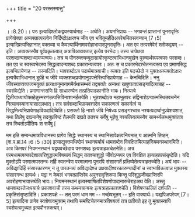 +++
title = "20 परस्तस्मात्तु"

+++
  
  
।।8.20।। परः इत्यादिश्लोकद्वयस्यार्थमाह -- अथेति। अयमभिप्रायः -- भगवन्तं
प्राप्तानां पुनरावृत्तिः प्रागेवोक्ता अव्यक्तात्परत्वेन
निर्दिष्टोऽक्षरश्च जीव एव भवितुमर्हतिअपरेयमितस्त्वन्याम् \[7।5\]
इत्यादिप्रत्यभिज्ञानात् वक्तव्या च कैवल्यार्थिनामवरोहाभावादपुनरावृत्तिः।
अत एव तत्परमेवेदं श्लोकद्वयम् -- इति। अव्यक्तस्यैव पूर्वप्रकृतत्वात्
अत्रापिअव्यक्तात् इत्येव परभेदः। तस्य चापेक्षया
परशब्दान्यशब्दाभ्यामप्यन्वयः। तत्र च
पौनरुक्त्यव्युदासायोत्कृष्टत्वाभिधानमुखेन पुरुषार्थरूपत्वपरः परशब्दः। तत
एव च स्वरूपभेदस्य सिद्धत्वादन्यशब्दः प्रकारान्यत्वपरः। अतः स च
प्रकारभेदश्चेतनत्वरूप एव प्रमाणसिद्ध इत्यभिप्रायेणाह -- तस्मादिति।
भावशब्दोऽत्र पदार्थमात्रवाची। व्यक्तः इति पदच्छेदो न युक्तःअव्यक्तोऽक्षरः
इत्यत्रैवाभिधानात् दुर्ग्रहे च जीवे
व्यक्तशब्दप्रयोगानुपपत्तेरित्यभिप्रायेणाह -- केनचिदिति। ननु
जीवस्याव्यक्तत्वमयुक्तं प्रत्यक्षानुमानागमैर्यथासम्भवं तद्व्यक्तेः
अन्यथा खपुष्पत्वप्रसङ्गादित्यत्राह -- स्वसंवेद्येति। प्रमाणान्तराणि हि
साधारण्येन तत्प्रतिपादकानीति भावः। नित्यत्वे
द्वितीयाध्यायोक्तहेतुस्मरणंउत्पत्तिविनाशानर्हतयेति। भूतशब्दोऽत्र
महाभूतपरः तद्विनाशेऽप्यात्मस्थितवचनेन नित्यत्वस्यानायासादलभात्। तत्र
सर्वशब्दाभिप्रायवशादेव सकारणत्वं सकार्यत्वं च
सिद्धमित्यभिप्रायेणाहवियदादिष्विति। प्रसक्तो हि नाशो जीवे निषेध्यः
प्रसङ्गश्चात्र नश्यत्पदार्थानुप्रवेशवशात् यथा तिलेषु दह्यमानेषु
तदनुप्रविष्टं तैलमपि दह्यते ततश्च सर्वेषु भूतेषु नश्यत्स्वित्यस्यैव
सामर्थ्यलब्धमुक्तंतत्र तत्र स्थितोऽपीतियः स सर्वेषु \[  
  
मम इति सम्बन्धमात्रविधानस्य प्रागेव सिद्धेः स्थानस्य च
स्थानिसापेक्षत्वनियमात् य आत्मनि तिष्ठन् \[श.प.ब्रा.14।6।5।30\]
इत्याद्युक्तमधिष्ठेयं स्थानपर्यायं धामशब्देन
विवक्षितमित्याहनियमनस्थानमिति। अत्र किमपरं नियमनस्थानं यद्व्यवच्छेदाय
परमशब्दः इत्यत्राहअचेतनेति। अत्र परमधामत्वव्यपदेशात्परिशुद्धात्मविषयत्वं
सिद्धम् ततश्चाशुद्धो जीवोऽप्यपर एव विवक्षित इत्याहतत्संसृष्टेति। यदि
मुक्तोऽपि परमात्मपरतन्त्रः तर्हि स्वतन्त्रेण परमात्मना पुनरपि संसारगर्ते
प्रक्षिप्येतेत्यत्राहतच्चेति। अयं भावः -- अविद्यादिर्हि संसारकारणम् न तु
पारतन्त्र्यं अविद्यादेश्च प्रक्षयादीश्वरकारुण्यादीनां च स्वाभाविकत्वान्न
मुक्तस्य संसारगन्ध इत्यर्थः। यद्वा न केवलं भगवत्प्राप्तिरेव
अपुनरावृत्तिरूपा किन्तु परिशुद्धजीवप्राप्तिरपि अवरोहणाभावात्तथेति
भावः। नियमनस्थानं इत्यस्याश्रितविशेषणोपादानारुचेराहअथ वेति। अस्तु
धामशब्दस्तेजःपयार्यः प्रकाशवाची तस्य कथमत्रान्वयः इत्यत्राहप्रकाशश्चेति।
विशेषणफलितं दर्शयति -- प्रकृतिसंसृष्टादिति। प्रकाशपक्षे -- तत् परमं धाम
मम -- मच्छेषभूतम् -- इति वाक्यार्थः। यद्यपिअपरेयम् \[7।5\] इत्यादिना
प्रागेव स्वशेषत्वमुक्तम् तथापि समष्टिचेतनमात्रविषयत्वं तत्र प्रतीयते इह
तु मुक्तस्यापि स्वशेषत्वमुच्यत इत्यपौनरुक्त्यम्।
